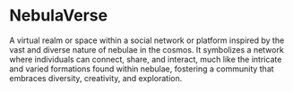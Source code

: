 # NebulaVerse
A virtual realm or space within a social network or platform inspired by the vast and diverse nature of nebulae in the cosmos. It symbolizes a network where individuals can connect, share, and interact, much like the intricate and varied formations found within nebulae, fostering a community that embraces diversity, creativity, and exploration.
